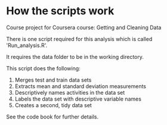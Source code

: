 # How the scripts work

Course project for Coursera course: Getting and Cleaning Data

There is one script required for this analysis which is called 'Run_analysis.R'. 

It requires the data folder to be in the working directory. 

This script does the following:

1. Merges test and train data sets
2. Extracts mean and standard deviation measurements
2. Descriptively names activities in the data set
4. Labels the data set with descriptive variable names 
5. Creates a second, tidy data set

See the code book for further details.